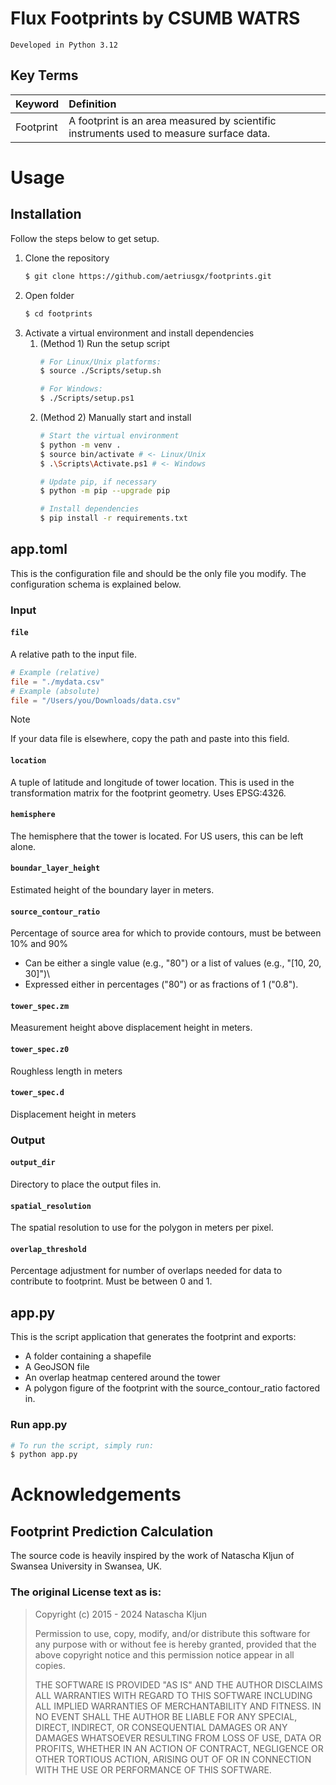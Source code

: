 # Flux Footprints by CSUMB WATRS
`Developed in Python 3.12`

## Key Terms
| Keyword | Definition |
|:--------|:-----------|
|Footprint| A footprint is an area measured by scientific instruments used to measure surface data. |

# Usage
## Installation
Follow the steps below to get setup.
1. Clone the repository
    ```bash
    $ git clone https://github.com/aetriusgx/footprints.git
    ```
2. Open folder
    ```bash
    $ cd footprints
    ```
3. Activate a virtual environment and install dependencies
    1. (Method 1) Run the setup script
        ```bash
        # For Linux/Unix platforms:
        $ source ./Scripts/setup.sh

        # For Windows:
        $ ./Scripts/setup.ps1
        ```
    2. (Method 2) Manually start and install
        ```bash
        # Start the virtual environment
        $ python -m venv .
        $ source bin/activate # <- Linux/Unix
        $ .\Scripts\Activate.ps1 # <- Windows

        # Update pip, if necessary
        $ python -m pip --upgrade pip
        
        # Install dependencies
        $ pip install -r requirements.txt
        ```

## app.toml
This is the configuration file and should be the only file you modify. The configuration schema is explained below.

### Input
#### `file`
A relative path to the input file. 
```toml
# Example (relative)
file = "./mydata.csv"
# Example (absolute)
file = "/Users/you/Downloads/data.csv"
```
> [!NOTE]
> If your data file is elsewhere, copy the path and paste into this field.

#### `location`
A tuple of latitude and longitude of tower location. This is used in the transformation matrix for the footprint geometry. Uses EPSG:4326.

#### `hemisphere`
The hemisphere that the tower is located. For US users, this can be left alone.

#### `boundar_layer_height`
Estimated height of the boundary layer in meters.

#### `source_contour_ratio`
Percentage of source area for which to provide contours, must be between 10% and 90%
* Can be either a single value (e.g., "80") or a list of values (e.g., "[10, 20, 30]")\
* Expressed either in percentages ("80") or as fractions of 1 ("0.8"). 

#### `tower_spec.zm`
Measurement height above displacement height in meters.

#### `tower_spec.z0`
Roughless length in meters

#### `tower_spec.d`
Displacement height in meters

### Output
#### `output_dir`
Directory to place the output files in.

#### `spatial_resolution`
The spatial resolution to use for the polygon in meters per pixel.

#### `overlap_threshold`
Percentage adjustment for number of overlaps needed for data to contribute to footprint. Must be between 0 and 1.

## app.py
This is the script application that generates the footprint and exports:
* A folder containing a shapefile
* A GeoJSON file
* An overlap heatmap centered around the tower
* A polygon figure of the footprint with the source_contour_ratio factored in.
  
### Run app.py
```bash
# To run the script, simply run:
$ python app.py
```

# Acknowledgements
## Footprint Prediction Calculation
The source code is heavily inspired by the work of Natascha Kljun of Swansea University in Swansea, UK.

### The original License text as is:
> Copyright (c) 2015 - 2024 Natascha Kljun
>
> Permission to use, copy, modify, and/or distribute this software for any
> purpose with or without fee is hereby granted, provided that the above
> copyright notice and this permission notice appear in all copies.
> 
> THE SOFTWARE IS PROVIDED "AS IS" AND THE AUTHOR DISCLAIMS ALL WARRANTIES
> WITH REGARD TO THIS SOFTWARE INCLUDING ALL IMPLIED WARRANTIES OF
> MERCHANTABILITY AND FITNESS. IN NO EVENT SHALL THE AUTHOR BE LIABLE FOR
> ANY SPECIAL, DIRECT, INDIRECT, OR CONSEQUENTIAL DAMAGES OR ANY DAMAGES
> WHATSOEVER RESULTING FROM LOSS OF USE, DATA OR PROFITS, WHETHER IN AN
> ACTION OF CONTRACT, NEGLIGENCE OR OTHER TORTIOUS ACTION, ARISING OUT OF
> OR IN CONNECTION WITH THE USE OR PERFORMANCE OF THIS SOFTWARE.